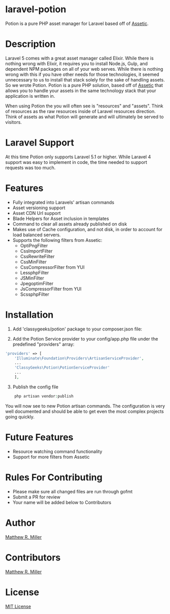# laravel-potion

Potion is a pure PHP asset manager for Laravel based off of [Assetic](https://github.com/kriswallsmith/assetic).

# Description
Laravel 5 comes with a great asset manager called Elixir. While there is nothing wrong with Elixir, it requires you to install Node.js, Gulp, and dependent NPM packages on all of your web serves. While there is nothing wrong with this if you have other needs for those technologies, it seemed unnecessary to us to install that stack solely for the sake of handling assets. So we wrote Potion. Potion is a pure PHP solution, based off of [Assetic](https://github.com/kriswallsmith/assetic) that allows you to handle your assets in the same technology stack that your application is written in.

When using Potion the you will often see is "resources" and "assets". Think of resources as the raw resources inside of Laravel resources direction. Think of assets as what Potion will generate and will ultimately be served to visitors.

# Laravel Support
At this time Potion only supports Laravel 5.1 or higher. While Laravel 4 support was easy to implement in code, the time needed to support requests was too much.

# Features
 - Fully integrated into Laravels' artisan commands
 - Asset versioning support
 - Asset CDN Url support
 - Blade Helpers for Asset inclusion in templates
 - Command to clear all assets already published on disk
 - Makes use of Cache configuration, and not disk, in order to account for load balanced servers.
 - Supports the following filters from Assetic:
	 - OptiPngFilter
	 - CssImportFilter
 	 - CssRewriteFilter
	 - CssMinFilter
 	 - CssCompressorFilter from YUI
 	 - LessphpFilter
 	 - JSMinFilter
	 - JpegoptimFilter
 	 - JsCompressorFilter from YUI
 	 - ScssphpFilter
 
# Installation
1) Add 'classygeeks/potion' package to your composer.json file:

2) Add the Potion Service provider to your config/app.php file under the predefined "providers" array:
```php
'providers' => [
	'Illuminate\Foundation\Providers\ArtisanServiceProvider',
	...
	'ClassyGeeks\Potion\PotionServiceProvider'
	...
	],
```

3) Publish the config file
```php
	php artisan vendor:publish
```

You will now see to new Potion artisan commands. The configuration is very well documented and should be able to get even the most complex projects going quickly.

# Future Features
- Resource watching command functionality
- Support for more filters from Assetic

# Rules For Contributing
- Please make sure all changed files are run through gofmt
- Submit a PR for review
- Your name will be added below to Contributors

# Author
[Matthew R. Miller](https://github.com/mattrmiller)

# Contributors
[Matthew R. Miller](https://github.com/mattrmiller)

# License
[MIT License](LICENSE)

